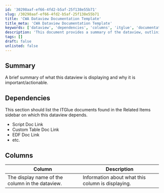 ```yaml
---
id: '30298aaf-ef66-4fd2-b5af-25f138e55b71'
slug: /30298aaf-ef66-4fd2-b5af-25f138e55b71
title: 'CWA Dataview Documentation Template'
title_meta: 'CWA Dataview Documentation Template'
keywords: ['dataview', 'dependencies', 'columns', 'itglue', 'documentation']
description: 'This document provides a summary of the dataview, outlining its importance and actionable insights. It also lists the dependencies on other ITGlue documents that are relevant to the dataview, along with a detailed description of each column included in the dataview.'
tags: []
draft: false
unlisted: false
---
```


## Summary

A brief summary of what this dataview is displaying and why it is important/actionable.

## Dependencies

This section should list the ITGlue documents found in the Related Items sidebar on which this dataview depends.

- Script Doc Link
- Custom Table Doc Link
- EDF Doc Link
- etc.

## Columns

| Column                                        | Description                                   |
|-----------------------------------------------|-----------------------------------------------|
| The display name of the column in the dataview. | Information about what this column is displaying. |

